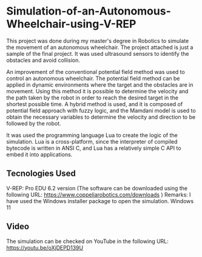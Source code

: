 # Simulation-of-an-Autonomous-Wheelchair-using-V-REP
This project was done during my master's degree in Robotics to simulate the movement of an autonomous wheelchair. The project attached is just a sample of the final project. It was used ultrasound sensors to identify the obstacles and avoid collision.

An improvement of the conventional potential field method was used to control an autonomous wheelchair. The potential field method can be applied in dynamic environments where the target and the obstacles are in movement. Using this method it is possible to determine the velocity and the path taken by the robot in order to reach the desired target in the shortest possible time. A hybrid method is used, and it is composed of potential field approach with fuzzy logic, and the Mamdani model is used to obtain the necessary variables to determine the velocity and direction to be followed by the robot.

It was used the programming language Lua to create the logic of the simulation.  Lua is a cross-platform, since the interpreter of compiled bytecode is written in ANSI C, and Lua has a relatively simple C API to embed it into applications.


## Tecnologies Used

V-REP: Pro EDU 6.2 version (The software can be downloaded using the following URL: https://www.coppeliarobotics.com/downloads )
Remarks: I have used the Windows installer package to open the simulation.
Windows 11

## Video

The simulation can be checked on YouTube in the following URL:
https://youtu.be/oXjDEPD139U
